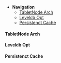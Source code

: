 * **Navigation**
  * [TabletNode Arch](https://github.com/joeylichang/joeylichang.github.io/blob/master/src/tera/overview/tablenode_overview.md#tabletnode-arch)
  * [Leveldb Opt](https://github.com/joeylichang/joeylichang.github.io/blob/master/src/tera/overview/tablenode_overview.md#leveldb-opt)
  * [Persistenct Cache](https://github.com/joeylichang/joeylichang.github.io/blob/master/src/tera/overview/tablenode_overview.md#persistenct-cache)
  
####  TabletNode Arch

#### Leveldb Opt

#### Persistenct Cache

